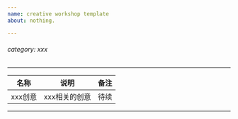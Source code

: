 ```yaml
---
name: creative workshop template
about: nothing.

---
```



###### category: xxx

---------------------------------------------------------------------------
|        名称        |           说明           |           备注           |
| -------------------| ----------------------- | ------------------------ |
|       xxx创意      |       xxx相关的创意      |           待续            |
---------------------------------------------------------------------------
